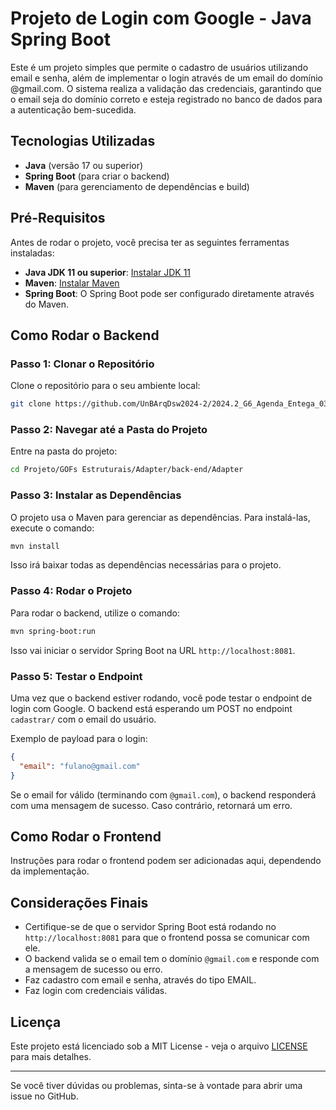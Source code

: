 
# Projeto de Login com Google - Java Spring Boot

Este é um projeto simples que permite o cadastro de usuários utilizando email e senha, além de implementar o login através de um email do domínio @gmail.com. O sistema realiza a validação das credenciais, garantindo que o email seja do domínio correto e esteja registrado no banco de dados para a autenticação bem-sucedida. 

## Tecnologias Utilizadas

- **Java** (versão 17 ou superior)
- **Spring Boot** (para criar o backend)
- **Maven** (para gerenciamento de dependências e build)

## Pré-Requisitos

Antes de rodar o projeto, você precisa ter as seguintes ferramentas instaladas:

- **Java JDK 11 ou superior**: [Instalar JDK 11](https://adoptopenjdk.net/)
- **Maven**: [Instalar Maven](https://maven.apache.org/install.html)
- **Spring Boot**: O Spring Boot pode ser configurado diretamente através do Maven.

## Como Rodar o Backend

### Passo 1: Clonar o Repositório

Clone o repositório para o seu ambiente local:

```bash
git clone https://github.com/UnBArqDsw2024-2/2024.2_G6_Agenda_Entega_03.git
```

### Passo 2: Navegar até a Pasta do Projeto

Entre na pasta do projeto:

```bash
cd Projeto/GOFs Estruturais/Adapter/back-end/Adapter
```

### Passo 3: Instalar as Dependências

O projeto usa o Maven para gerenciar as dependências. Para instalá-las, execute o comando:

```bash
mvn install
```

Isso irá baixar todas as dependências necessárias para o projeto.

### Passo 4: Rodar o Projeto

Para rodar o backend, utilize o comando:

```bash
mvn spring-boot:run
```

Isso vai iniciar o servidor Spring Boot na URL `http://localhost:8081`.

### Passo 5: Testar o Endpoint

Uma vez que o backend estiver rodando, você pode testar o endpoint de login com Google. O backend está esperando um POST no endpoint `cadastrar/` com o email do usuário.

Exemplo de payload para o login:

```json
{
  "email": "fulano@gmail.com"
}
```

Se o email for válido (terminando com `@gmail.com`), o backend responderá com uma mensagem de sucesso. Caso contrário, retornará um erro.

## Como Rodar o Frontend

Instruções para rodar o frontend podem ser adicionadas aqui, dependendo da implementação.

## Considerações Finais

- Certifique-se de que o servidor Spring Boot está rodando no `http://localhost:8081` para que o frontend possa se comunicar com ele.
- O backend valida se o email tem o domínio `@gmail.com` e responde com a mensagem de sucesso ou erro.
- Faz cadastro com email e senha, através do tipo EMAIL.
- Faz login com credenciais válidas.

## Licença

Este projeto está licenciado sob a MIT License - veja o arquivo [LICENSE](LICENSE) para mais detalhes.

---

Se você tiver dúvidas ou problemas, sinta-se à vontade para abrir uma issue no GitHub.
